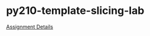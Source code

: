 # py210-template-slicing-lab


[Assignment Details](https://uwpce-pythoncert.github.io/ProgrammingInPython/exercises/slicing.html)
